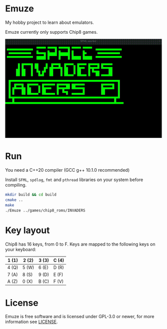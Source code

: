# Emuze
My hobby project to learn about emulators.

Emuze currently only supports Chip8 games.

![Emuze Screenrecord](screenrecord/record.gif)

# Run
You need a C++20 compiler (GCC g++ 10.1.0 recommended)

Install `SFML`, `spdlog`, `fmt` and `pthread` libraries on your system before compiling.

```bash
mkdir build && cd build
cmake ..
make
./Emuze ../games/chip8_roms/INVADERS
```

# Key layout

Chip8 has 16 keys, from 0 to F. Keys are mapped to the following keys on your keyboard:

|     1 (1)     |     2 (2)     |     3 (3)     |     C (4)     | 
| ------------- | ------------- | ------------- | ------------- |
|     4 (Q)     |     5 (W)     |     6 (E)     |     D (R)     |
|     7 (A)     |     8 (S)     |     9 (D)     |     E (F)     |
|     A (Z)     |     0 (X)     |     B (C)     |     F (V)     |

# License
Emuze is free software and is licensed under GPL-3.0 or newer, for more information see [LICENSE](LICENSE).
